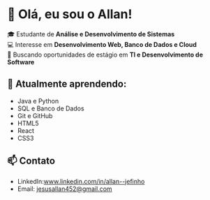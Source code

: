 # 👋 Olá, eu sou o Allan!

🎓 Estudante de **Análise e Desenvolvimento de Sistemas**  
💻 Interesse em **Desenvolvimento Web, Banco de Dados e Cloud**  
🚀 Buscando oportunidades de estágio em **TI e Desenvolvimento de Software**  

## 🌱 Atualmente aprendendo:
- Java e Python  
- SQL e Banco de Dados  
- Git e GitHub  
- HTML5
- React
- CSS3

## 📫 Contato
- LinkedIn:www.linkedin.com/in/allan--jefinho
- Email: jesusallan452@gmail.com

